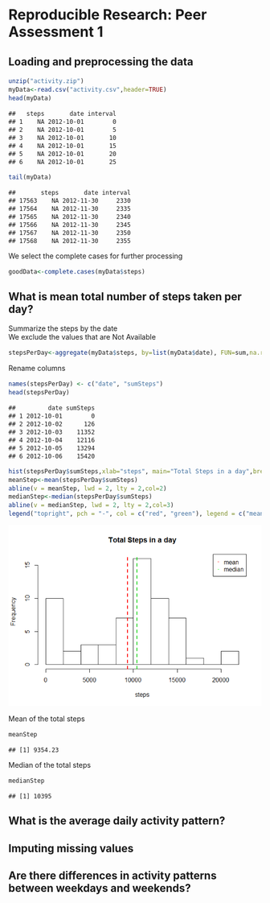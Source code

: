 # Reproducible Research: Peer Assessment 1


## Loading and preprocessing the data


```r
unzip("activity.zip")
myData<-read.csv("activity.csv",header=TRUE)
head(myData)
```

```
##   steps       date interval
## 1    NA 2012-10-01        0
## 2    NA 2012-10-01        5
## 3    NA 2012-10-01       10
## 4    NA 2012-10-01       15
## 5    NA 2012-10-01       20
## 6    NA 2012-10-01       25
```

```r
tail(myData)
```

```
##       steps       date interval
## 17563    NA 2012-11-30     2330
## 17564    NA 2012-11-30     2335
## 17565    NA 2012-11-30     2340
## 17566    NA 2012-11-30     2345
## 17567    NA 2012-11-30     2350
## 17568    NA 2012-11-30     2355
```
We select the complete cases for further processing

```r
goodData<-complete.cases(myData$steps)
```

## What is mean total number of steps taken per day?

Summarize the steps by the date  
We exclude the values that are Not Available

```r
stepsPerDay<-aggregate(myData$steps, by=list(myData$date), FUN=sum,na.rm=TRUE)
```
Rename columns

```r
names(stepsPerDay) <- c("date", "sumSteps")
head(stepsPerDay)
```

```
##         date sumSteps
## 1 2012-10-01        0
## 2 2012-10-02      126
## 3 2012-10-03    11352
## 4 2012-10-04    12116
## 5 2012-10-05    13294
## 6 2012-10-06    15420
```

```r
hist(stepsPerDay$sumSteps,xlab="steps", main="Total Steps in a day",breaks=10)
meanStep<-mean(stepsPerDay$sumSteps)
abline(v = meanStep, lwd = 2, lty = 2,col=2)
medianStep<-median(stepsPerDay$sumSteps)
abline(v = medianStep, lwd = 2, lty = 2,col=3)
legend("topright", pch = "-", col = c("red", "green"), legend = c("mean", "median"))
```

![](PA1_template_files/figure-html/unnamed-chunk-4-1.png) 
  
Mean of the total steps

```r
meanStep
```

```
## [1] 9354.23
```
Median of the total steps

```r
medianStep
```

```
## [1] 10395
```
## What is the average daily activity pattern?



## Imputing missing values



## Are there differences in activity patterns between weekdays and weekends?
